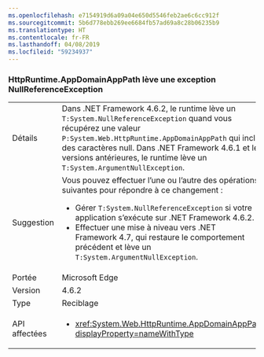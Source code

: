 ```yaml
---
ms.openlocfilehash: e7154919d6a09a04e650d5546feb2ae6c6cc912f
ms.sourcegitcommit: 5b6d778ebb269ee6684fb57ad69a8c28b06235b9
ms.translationtype: HT
ms.contentlocale: fr-FR
ms.lasthandoff: 04/08/2019
ms.locfileid: "59234937"
---
```

### <a name="httpruntimeappdomainapppath-throws-a-nullreferenceexception"></a>HttpRuntime.AppDomainAppPath lève une exception NullReferenceException

|   |   |
|---|---|
|Détails|Dans .NET Framework 4.6.2, le runtime lève un <code>T:System.NullReferenceException</code> quand vous récupérez une valeur <code>P:System.Web.HttpRuntime.AppDomainAppPath</code> qui inclut des caractères null. Dans .NET Framework 4.6.1 et les versions antérieures, le runtime lève un <code>T:System.ArgumentNullException</code>.|
|Suggestion|Vous pouvez effectuer l’une ou l’autre des opérations suivantes pour répondre à ce changement :<ul><li>Gérer <code>T:System.NullReferenceException</code> si votre application s’exécute sur .NET Framework 4.6.2.</li><li>Effectuer une mise à niveau vers .NET Framework 4.7, qui restaure le comportement précédent et lève un <code>T:System.ArgumentNullException</code>.</li></ul>|
|Portée|Microsoft Edge|
|Version|4.6.2|
|Type|Reciblage|
|API affectées|<ul><li><xref:System.Web.HttpRuntime.AppDomainAppPath?displayProperty=nameWithType></li></ul>|
